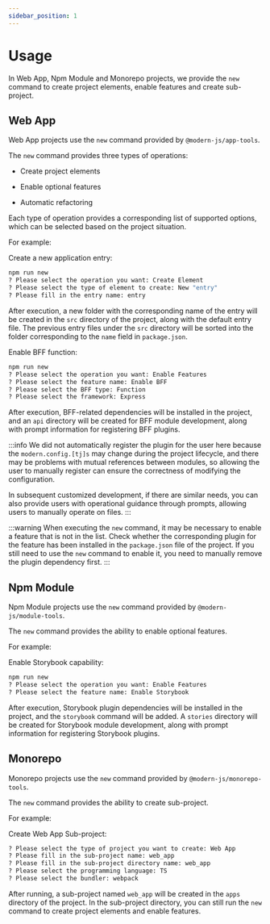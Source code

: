 ```yaml
---
sidebar_position: 1
---
```


# Usage

In Web App, Npm Module and Monorepo projects, we provide the `new` command to create project elements, enable features and create sub-project.

## Web App

Web App projects use the `new` command provided by `@modern-js/app-tools`.


The `new` command provides three types of operations:

- Create project elements

- Enable optional features

- Automatic refactoring

Each type of operation provides a corresponding list of supported options, which can be selected based on the project situation.

For example:

Create a new application entry:

```bash
npm run new
? Please select the operation you want: Create Element
? Please select the type of element to create: New "entry"
? Please fill in the entry name: entry
```

After execution, a new folder with the corresponding name of the entry will be created in the `src` directory of the project, along with the default entry file. The previous entry files under the `src` directory will be sorted into the folder corresponding to the `name` field in `package.json`.

Enable BFF function:

```bash
npm run new
? Please select the operation you want: Enable Features
? Please select the feature name: Enable BFF
? Please select the BFF type: Function
? Please select the framework: Express
```

After execution, BFF-related dependencies will be installed in the project, and an `api` directory will be created for BFF module development, along with prompt information for registering BFF plugins.

:::info
We did not automatically register the plugin for the user here because the `modern.config.[tj]s` may change during the project lifecycle, and there may be problems with mutual references between modules, so allowing the user to manually register can ensure the correctness of modifying the configuration.

In subsequent customized development, if there are similar needs, you can also provide users with operational guidance through prompts, allowing users to manually operate on files.
:::

:::warning
When executing the `new` command, it may be necessary to enable a feature that is not in the list. Check whether the corresponding plugin for the feature has been installed in the `package.json` file of the project. If you still need to use the `new` command to enable it, you need to manually remove the plugin dependency first.
:::

## Npm Module

Npm Module projects use the `new` command provided by `@modern-js/module-tools`.

The `new` command provides the ability to enable optional features.

For example:

Enable Storybook capability:

```bash
npm run new
? Please select the operation you want: Enable Features
? Please select the feature name: Enable Storybook
```

After execution, Storybook plugin dependencies will be installed in the project, and the `storybook` command will be added. A `stories` directory will be created for Storybook module development, along with prompt information for registering Storybook plugins.

## Monorepo

Monorepo projects use the `new` command provided by `@modern-js/monorepo-tools`.

The `new` command provides the ability to create sub-project.

For example:

Create Web App Sub-project:

```bash
? Please select the type of project you want to create: Web App
? Please fill in the sub-project name: web_app
? Please fill in the sub-project directory name: web_app
? Please select the programming language: TS
? Please select the bundler: webpack
```

After running, a sub-project named `web_app` will be created in the `apps` directory of the project. In the sub-project directory, you can still run the `new` command to create project elements and enable features.
